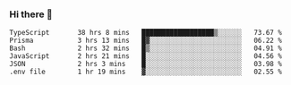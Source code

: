 ### Hi there 👋

<!--START_SECTION:waka-->

```text
TypeScript       38 hrs 8 mins   ██████████████████▒░░░░░░   73.67 %
Prisma           3 hrs 13 mins   █▓░░░░░░░░░░░░░░░░░░░░░░░   06.22 %
Bash             2 hrs 32 mins   █▒░░░░░░░░░░░░░░░░░░░░░░░   04.91 %
JavaScript       2 hrs 21 mins   █░░░░░░░░░░░░░░░░░░░░░░░░   04.56 %
JSON             2 hrs 3 mins    █░░░░░░░░░░░░░░░░░░░░░░░░   03.98 %
.env file        1 hr 19 mins    ▓░░░░░░░░░░░░░░░░░░░░░░░░   02.55 %
```

<!--END_SECTION:waka-->

<!--
**arlenxuzj/arlenxuzj** is a ✨ _special_ ✨ repository because its `README.md` (this file) appears on your GitHub profile.

Here are some ideas to get you started:

- 🔭 I’m currently working on ...
- 🌱 I’m currently learning ...
- 👯 I’m looking to collaborate on ...
- 🤔 I’m looking for help with ...
- 💬 Ask me about ...
- 📫 How to reach me: ...
- 😄 Pronouns: ...
- ⚡ Fun fact: ...
-->
